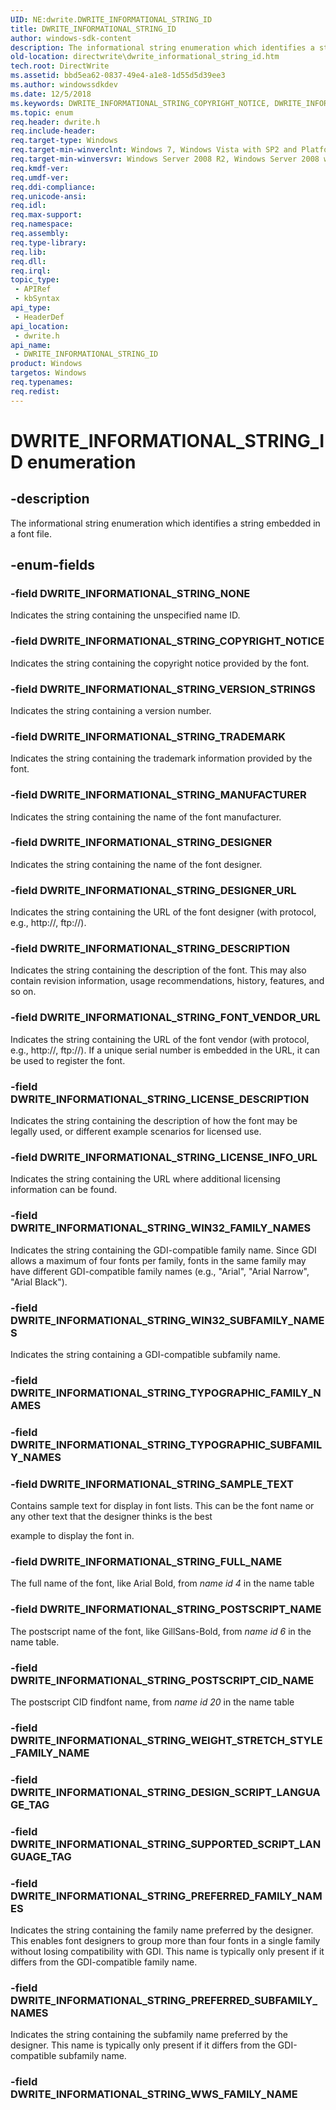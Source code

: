 ```yaml
---
UID: NE:dwrite.DWRITE_INFORMATIONAL_STRING_ID
title: DWRITE_INFORMATIONAL_STRING_ID
author: windows-sdk-content
description: The informational string enumeration which identifies a string embedded in a font file.
old-location: directwrite\dwrite_informational_string_id.htm
tech.root: DirectWrite
ms.assetid: bbd5ea62-0837-49e4-a1e8-1d55d5d39ee3
ms.author: windowssdkdev
ms.date: 12/5/2018
ms.keywords: DWRITE_INFORMATIONAL_STRING_COPYRIGHT_NOTICE, DWRITE_INFORMATIONAL_STRING_DESCRIPTION, DWRITE_INFORMATIONAL_STRING_DESIGNER, DWRITE_INFORMATIONAL_STRING_DESIGNER_URL, DWRITE_INFORMATIONAL_STRING_FONT_VENDOR_URL, DWRITE_INFORMATIONAL_STRING_FULL_NAME, DWRITE_INFORMATIONAL_STRING_ID, DWRITE_INFORMATIONAL_STRING_ID enumeration [Direct Write], DWRITE_INFORMATIONAL_STRING_LICENSE_DESCRIPTION, DWRITE_INFORMATIONAL_STRING_LICENSE_INFO_URL, DWRITE_INFORMATIONAL_STRING_MANUFACTURER, DWRITE_INFORMATIONAL_STRING_NONE, DWRITE_INFORMATIONAL_STRING_POSTSCRIPT_CID_NAME, DWRITE_INFORMATIONAL_STRING_POSTSCRIPT_NAME, DWRITE_INFORMATIONAL_STRING_PREFERRED_FAMILY_NAMES, DWRITE_INFORMATIONAL_STRING_PREFERRED_SUBFAMILY_NAMES, DWRITE_INFORMATIONAL_STRING_SAMPLE_TEXT, DWRITE_INFORMATIONAL_STRING_TRADEMARK, DWRITE_INFORMATIONAL_STRING_VERSION_STRINGS, DWRITE_INFORMATIONAL_STRING_WIN32_FAMILY_NAMES, DWRITE_INFORMATIONAL_STRING_WIN32_SUBFAMILY_NAMES, directwrite.dwrite_informational_string_id, dwrite/DWRITE_INFORMATIONAL_STRING_COPYRIGHT_NOTICE, dwrite/DWRITE_INFORMATIONAL_STRING_DESCRIPTION, dwrite/DWRITE_INFORMATIONAL_STRING_DESIGNER, dwrite/DWRITE_INFORMATIONAL_STRING_DESIGNER_URL, dwrite/DWRITE_INFORMATIONAL_STRING_FONT_VENDOR_URL, dwrite/DWRITE_INFORMATIONAL_STRING_FULL_NAME, dwrite/DWRITE_INFORMATIONAL_STRING_ID, dwrite/DWRITE_INFORMATIONAL_STRING_LICENSE_DESCRIPTION, dwrite/DWRITE_INFORMATIONAL_STRING_LICENSE_INFO_URL, dwrite/DWRITE_INFORMATIONAL_STRING_MANUFACTURER, dwrite/DWRITE_INFORMATIONAL_STRING_NONE, dwrite/DWRITE_INFORMATIONAL_STRING_POSTSCRIPT_CID_NAME, dwrite/DWRITE_INFORMATIONAL_STRING_POSTSCRIPT_NAME, dwrite/DWRITE_INFORMATIONAL_STRING_PREFERRED_FAMILY_NAMES, dwrite/DWRITE_INFORMATIONAL_STRING_PREFERRED_SUBFAMILY_NAMES, dwrite/DWRITE_INFORMATIONAL_STRING_SAMPLE_TEXT, dwrite/DWRITE_INFORMATIONAL_STRING_TRADEMARK, dwrite/DWRITE_INFORMATIONAL_STRING_VERSION_STRINGS, dwrite/DWRITE_INFORMATIONAL_STRING_WIN32_FAMILY_NAMES, dwrite/DWRITE_INFORMATIONAL_STRING_WIN32_SUBFAMILY_NAMES
ms.topic: enum
req.header: dwrite.h
req.include-header: 
req.target-type: Windows
req.target-min-winverclnt: Windows 7, Windows Vista with SP2 and Platform Update for Windows Vista [desktop apps \| UWP apps]
req.target-min-winversvr: Windows Server 2008 R2, Windows Server 2008 with SP2 and Platform Update for Windows Server 2008 [desktop apps \| UWP apps]
req.kmdf-ver: 
req.umdf-ver: 
req.ddi-compliance: 
req.unicode-ansi: 
req.idl: 
req.max-support: 
req.namespace: 
req.assembly: 
req.type-library: 
req.lib: 
req.dll: 
req.irql: 
topic_type:
 - APIRef
 - kbSyntax
api_type:
 - HeaderDef
api_location:
 - dwrite.h
api_name:
 - DWRITE_INFORMATIONAL_STRING_ID
product: Windows
targetos: Windows
req.typenames: 
req.redist: 
---
```


# DWRITE_INFORMATIONAL_STRING_ID enumeration


## -description


The informational string enumeration which identifies a string embedded in a font file.


## -enum-fields




### -field DWRITE_INFORMATIONAL_STRING_NONE

Indicates the string containing the unspecified name ID.


### -field DWRITE_INFORMATIONAL_STRING_COPYRIGHT_NOTICE

Indicates the string containing the copyright notice provided by the font.


### -field DWRITE_INFORMATIONAL_STRING_VERSION_STRINGS

Indicates the string containing a version number.


### -field DWRITE_INFORMATIONAL_STRING_TRADEMARK

Indicates the string containing the trademark information provided by the font.


### -field DWRITE_INFORMATIONAL_STRING_MANUFACTURER

Indicates the string containing the name of the font manufacturer.


### -field DWRITE_INFORMATIONAL_STRING_DESIGNER

Indicates the string containing the name of the font designer.


### -field DWRITE_INFORMATIONAL_STRING_DESIGNER_URL

Indicates the string containing the URL of the font designer (with protocol, e.g., http://, ftp://).


### -field DWRITE_INFORMATIONAL_STRING_DESCRIPTION

Indicates the string containing the description of the font. This may also contain revision information, usage recommendations, history, features, and so on.


### -field DWRITE_INFORMATIONAL_STRING_FONT_VENDOR_URL

Indicates the string containing the URL of the font vendor (with protocol, e.g., http://, ftp://). If a unique serial number is embedded in the URL, it can be used to register the font.


### -field DWRITE_INFORMATIONAL_STRING_LICENSE_DESCRIPTION

Indicates the string containing the description of how the font may be legally used, or different example scenarios for licensed use.


### -field DWRITE_INFORMATIONAL_STRING_LICENSE_INFO_URL

Indicates the string containing the URL where additional licensing information can be found.


### -field DWRITE_INFORMATIONAL_STRING_WIN32_FAMILY_NAMES

Indicates the string containing the GDI-compatible family name. Since GDI allows a maximum of four fonts per family, fonts in the same family may have different GDI-compatible family names (e.g., "Arial", "Arial Narrow", "Arial Black").


### -field DWRITE_INFORMATIONAL_STRING_WIN32_SUBFAMILY_NAMES

Indicates the string containing a GDI-compatible subfamily name.


### -field DWRITE_INFORMATIONAL_STRING_TYPOGRAPHIC_FAMILY_NAMES


### -field DWRITE_INFORMATIONAL_STRING_TYPOGRAPHIC_SUBFAMILY_NAMES


### -field DWRITE_INFORMATIONAL_STRING_SAMPLE_TEXT

Contains sample text for display in font lists. This can be the font name or any other text that the designer thinks is the best 

example to display the font in.


### -field DWRITE_INFORMATIONAL_STRING_FULL_NAME

The full name of the font, like Arial Bold, from <i>name id 4</i> in the name table


### -field DWRITE_INFORMATIONAL_STRING_POSTSCRIPT_NAME

The postscript name of the font, like GillSans-Bold, from <i>name id 6</i> in the name table.


### -field DWRITE_INFORMATIONAL_STRING_POSTSCRIPT_CID_NAME

The postscript CID findfont name, from <i>name id 20</i> in the name table


### -field DWRITE_INFORMATIONAL_STRING_WEIGHT_STRETCH_STYLE_FAMILY_NAME


### -field DWRITE_INFORMATIONAL_STRING_DESIGN_SCRIPT_LANGUAGE_TAG


### -field DWRITE_INFORMATIONAL_STRING_SUPPORTED_SCRIPT_LANGUAGE_TAG


### -field DWRITE_INFORMATIONAL_STRING_PREFERRED_FAMILY_NAMES

Indicates the string containing the family name preferred by the designer. This enables font designers to group more than four fonts in a single family without losing compatibility with GDI. This name is typically only present if it differs from the GDI-compatible family name.


### -field DWRITE_INFORMATIONAL_STRING_PREFERRED_SUBFAMILY_NAMES

Indicates the string containing the subfamily name preferred by the designer. This name is typically only present if it differs from the GDI-compatible subfamily name.


### -field DWRITE_INFORMATIONAL_STRING_WWS_FAMILY_NAME



